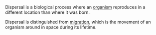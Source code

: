 Dispersal is a biological process where an [organism](organism.md) reproduces in a different location than where it was born. 

Dispersal is distinguished from [migration](./migration.md), which is the movement of an organism around in space during its lifetime. 